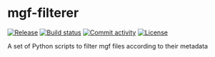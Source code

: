 # mgf-filterer

[![Release](https://img.shields.io/github/v/release/commons-research/mgf-filterer)](https://img.shields.io/github/v/release/commons-research/mgf-filterer)
[![Build status](https://img.shields.io/github/actions/workflow/status/commons-research/mgf-filterer/main.yml?branch=main)](https://github.com/commons-research/mgf-filterer/actions/workflows/main.yml?query=branch%3Amain)
[![Commit activity](https://img.shields.io/github/commit-activity/m/commons-research/mgf-filterer)](https://img.shields.io/github/commit-activity/m/commons-research/mgf-filterer)
[![License](https://img.shields.io/github/license/commons-research/mgf-filterer)](https://img.shields.io/github/license/commons-research/mgf-filterer)

A set of Python scripts to filter mgf files according to their metadata
